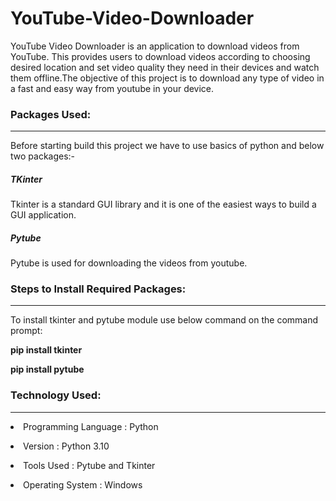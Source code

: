# YouTube-Video-Downloader
YouTube Video Downloader is an application to download videos from YouTube. This provides users to download videos according to choosing desired location and set video quality  they need in their devices and watch them offline.The objective of this project is to download any type of video in a fast and easy way from youtube in your device.

<h3>Packages Used:</h3><hr>

Before starting build this project we have to use basics of python and below two packages:-

<h5>TKinter</h5>
Tkinter is a standard GUI library and it is one of the easiest ways to build a GUI application.

<h5>Pytube</h5>
Pytube is used for downloading the videos from youtube.

<h3>Steps to Install Required Packages:</h3><hr>

To install tkinter and pytube module use below command on the command prompt:

<b>pip install tkinter</b>

<b>pip install pytube</b>

<h3>Technology Used:</h3><hr>

<p><li>Programming Language :  Python</li></p>
<p><li>Version :  Python 3.10</li></p>
<p><li>Tools Used :  Pytube and Tkinter</li></p>
<p><li>Operating System :  Windows</li></p>




